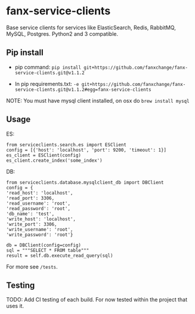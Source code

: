 # fanx-service-clients

Base service clients for services like ElasticSearch, Redis, RabbitMQ, MySQL, Postgres. Python2 and 3 compatible.


## Pip install

* pip command:
`pip install git+https://github.com/fanxchange/fanx-service-clients.git@v1.1.2`

* In pip requirements.txt:
`-e git+https://github.com/fanxchange/fanx-service-clients.git@v1.1.2#egg=fanx-service-clients`

NOTE: You must have mysql client installed, on osx do `brew install mysql`


## Usage

ES:

    from serviceclients.search.es import ESClient
    config = [{'host': 'localhost', 'port': 9200, 'timeout': 1}]
    es_client = ESClient(config)
    es_client.create_index('some_index')

DB:

    from serviceclients.database.mysqlclient_db import DBClient
    config = {
    'read_host': 'localhost',
    'read_port': 3306,
    'read_username': 'root',
    'read_password': 'root',
    'db_name': 'test',
    'write_host': 'localhost',
    'write_port': 3306,
    'write_username': 'root',
    'write_password': 'root'}

    db = DBClient(config=config)
    sql = """SELECT * FROM table"""
    result = self.db.execute_read_query(sql)

For more see `/tests`.


## Testing

TODO: Add CI testing of each build. For now tested within the project that uses it.
